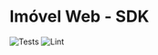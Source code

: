 # Imóvel  Web - SDK

![Tests](https://github.com/mrprompt/imovelweb-sdk/workflows/Tests/badge.svg)
![Lint](https://github.com/mrprompt/imovelweb-sdk/workflows/Lint/badge.svg)
